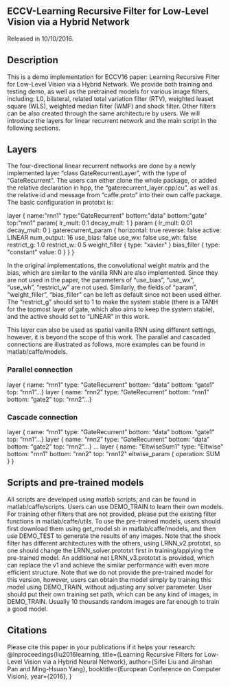 
## ECCV-Learning Recursive Filter for Low-Level Vision via a Hybrid Network

Released in 10/10/2016.

## Description

This is a demo implementation for ECCV16 paper: Learning Recursive Filter for Low-Level Vision via a Hybrid Network. We provide both training and testing demo, as well as the pretrained models for various image filters, including: L0, bilateral, related total variation filter (RTV), weighted leaset square (WLS), weighted median filter (WMF) and shock filter. Other filters can be also created through the same architecture by users.
We will introduce the layers for linear recurrent network and the main script in the following sections.

## Layers
The four-directional linear recurrent networks are done by a newly implemented layer “class GateRecurrentLayer”, with the type of “GateRecurrent". The users can either clone the whole package, or added the relative declaration in hpp, the “gaterecurrent_layer.cpp/cu”, as well as the relative id and message from “caffe.proto” into their own caffe package.
The basic configuration in prototxt is:

layer {
  name:"rnn1"
  type:"GateRecurrent"
  bottom:"data"
  bottom:"gate"
  top:"rnn1"
  param{
     lr_mult: 0.1
     decay_mult: 1
   }
   param {
     lr_mult: 0.01
     decay_mult: 0
   }
  gaterecurrent_param {
     horizontal: true
     reverse: false
     active: LINEAR
     num_output: 16
     use_bias: false
     use_wx: false
     use_wh: false
     restrict_g: 1.0
     restrict_w: 0.5
     weight_filler {
       type: "xavier"
     }
     bias_filler {
       type: "constant"
       value: 0
     }
   }
}

In the original implementations, the convolutional weight matrix and the bias, which are similar to the vanilla RNN are also implemented. Since they are not used in the paper, the parameters of “use_bias”, “use_wx”, “use_wh”, “restrict_w” are not used. Similarly, the fields of “param”, “weight_filler”, “bias_filler” can be left as default since not been used either. The “restrict_g” should set to 1 to make the system stable (there is a TANH for the topmost layer of gate, which also aims to keep the system stable), and the active should set to “LINEAR” in this work. 

This layer can also be used as spatial vanilla RNN using different settings, however, it is beyond the scope of this work.
The parallel and cascaded connections are illustrated as follows, more examples can be found in matlab/caffe/models.

### Parallel connection

layer { name: “rnn1” type: “GateRecurrent” bottom: “data” bottom: “gate1” top: “rnn1”…}
layer { name: “rnn2” type: “GateRecurrent” bottom: “rnn1” bottom: “gate2” top: “rnn2”…}

### Cascade connection
layer { name: “rnn1” type: “GateRecurrent” bottom: “data” bottom: “gate1” top: “rnn1”…}
layer { name: “rnn2” type: “GateRecurrent” bottom: “data” bottom: “gate2” top: “rnn2”…}
…
layer {
  name: "EltwiseSum1"
  type: "Eltwise"
  bottom: "rnn1"
  bottom: "rnn2"
  top: "rnn12"
  eltwise_param {
      operation: SUM
  }
}


## Scripts and pre-trained models
All scripts are developed using matlab scripts, and can be found in matlab/caffe/scripts. Users can use DEMO_TRAIN to learn their own models. For training other filters that are not provided, please put the existing filter functions in matlab/caffe/utils.
To use the pre-trained models, users should first download them using get_model.sh in matlab/caffe/models, and then use DEMO_TEST to generate the results of any images. Note that the shock filter has different architectures with the others, using LRNN_v2.prototxt, so one should change the LRNN_solver.prototxt first in training/applying the pre-trained model. 
An additional net LRNN_v3.prototxt is provided, which can replace the v1 and achieve the similar performance with even more efficient structure. Note that we do not provide the pre-trained model for this version, however, users can obtain the model simply by training this model using DEMO_TRAIN, without adjusting any solver parameter.
User should put their own training set path, which can be any kind of images, in DEMO_TRAIN. Usually 10 thousands random images are far enough to train a good model.

## Citations
Please cite this paper in your publications if it helps your research:
@inproceedings{liu2016learning,
  title={Learning Recursive Filters for Low-Level Vision via a Hybrid Neural Network},
  author={Sifei Liu and Jinshan Pan and Ming-Hsuan Yang},
  booktitle={European Conference on Computer Vision},
  year={2016},
}
